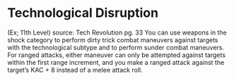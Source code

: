 # Technological Disruption 
(Ex; 11th Level)
source: Tech Revolution pg. 33
You can use weapons in the shock category to perform dirty trick combat maneuvers against targets with the technological subtype and to perform sunder combat maneuvers. For ranged attacks, either maneuver can only be attempted against targets within the first range increment, and you make a ranged attack against the target’s KAC + 8 instead of a melee attack roll.

